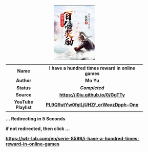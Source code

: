 
<meta charset="UTF-8">
<meta name="viewport" content="width=device-width, initial-scale=1.0">
<meta http-equiv="refresh" content="5;url=https://wtr-lab.com/en/serie-8599/i-have-a-hundred-times-reward-in-online-games">

<div style='margin: auto; width: 85%; padding: 10px;'>

<img src=".image/ihahtriog.jpg" style='display: block; margin: auto; width: 30%;'>

| | |
| :---: | :---: |
| **Name** | **I have a hundred times reward in online games** |
| **Author** | **Mo Yu** |
| **Status** | ***Completed*** |
| **Source** | **https://i0iu.github.io/0/GgTTy** |
| **YouTube Playlist** | [**PL9Q9utYw0fqlLjUHZf_orWovzDpph-Onq**](https://www.youtube.com/playlist?list=PL9Q9utYw0fqlLjUHZf_orWovzDpph-Onq) |

**... Redirecting in 5 Seconds**

**if not redirected, then click ...**

**https://wtr-lab.com/en/serie-8599/i-have-a-hundred-times-reward-in-online-games**

</div>
